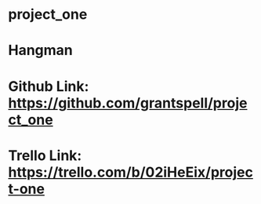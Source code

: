 # project_one

# Hangman

# Github Link: https://github.com/grantspell/project_one
# Trello Link: https://trello.com/b/02iHeEix/project-one